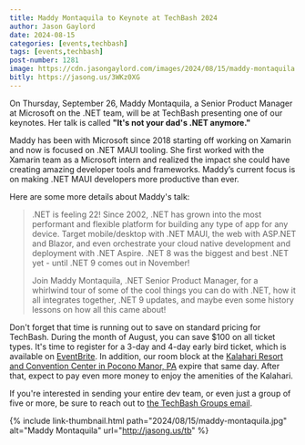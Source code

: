 ```yaml
---
title: Maddy Montaquila to Keynote at TechBash 2024
author: Jason Gaylord
date: 2024-08-15
categories: [events,techbash]
tags: [events,techbash]
post-number: 1281
image: https://cdn.jasongaylord.com/images/2024/08/15/maddy-montaquila.jpg
bitly: https://jasong.us/3WKz0XG
---
```


On Thursday, September 26, Maddy Montaquila, a Senior Product Manager at Microsoft on the .NET team, will be at TechBash presenting one of our keynotes. Her talk is called **"It's not your dad's .NET anymore."** 

Maddy has been with Microsoft since 2018 starting off working on Xamarin and now is focused on .NET MAUI tooling. She first worked with the Xamarin team as a Microsoft intern and realized the impact she could have creating amazing developer tools and frameworks. Maddy’s current focus is on making .NET MAUI developers more productive than ever.

Here are some more details about Maddy's talk:

> .NET is feeling 22! Since 2002, .NET has grown into the most performant and flexible platform for building any type of app for any device. Target mobile/desktop with .NET MAUI, the web with ASP.NET and Blazor, and even orchestrate your cloud native development and deployment with .NET Aspire. .NET 8 was the biggest and best .NET yet - until .NET 9 comes out in November!
> 
> Join Maddy Montaquila, .NET Senior Product Manager, for a whirlwind tour of some of the cool things you can do with .NET, how it all integrates together, .NET 9 updates, and maybe even some history lessons on how all this came about!

Don't forget that time is running out to save on standard pricing for TechBash. During the month of August, you can save $100 on all ticket types. It's time to register for a 3-day and 4-day early bird ticket, which is available on [EventBrite](https://jasong.us/3QoMndL). In addition, our room block at the [Kalahari Resort and Convention Center in Pocono Manor, PA](https://jasong.us/hotelreg) expire that same day. After that, expect to pay even more money to enjoy the amenities of the Kalahari.

If you're interested in sending your entire dev team, or even just a group of five or more, be sure to reach out to [the TechBash Groups email](mailto:groups@techbash.com). 

{% include link-thumbnail.html path="2024/08/15/maddy-montaquila.jpg" alt="Maddy Montaquila" url="http://jasong.us/tb" %}